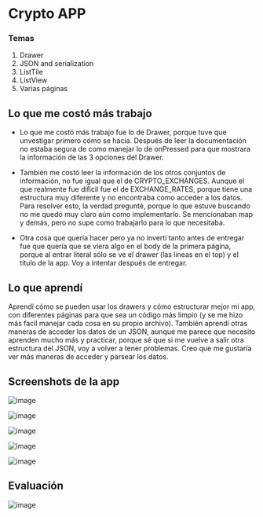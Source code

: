 # Crypto APP

### Temas
1. Drawer
2. JSON and serialization
3. ListTile
4. ListView
5. Varias páginas

## Lo que me costó más trabajo

- Lo que me costó más trabajo fue lo de Drawer, porque tuve que unvestigar primero cómo se hacía. Después de leer la documentación no estaba segura de como manejar lo de onPressed para que mostrara la información de las 3 opciones del Drawer.

- También me costó leer la información de los otros conjuntos de información, no fue igual que el de CRYPTO_EXCHANGES. Aunque el que realmente fue dificil fue el de EXCHANGE_RATES, porque tiene una estructura muy diferente y no encontraba como acceder a los datos. Para resolver esto, la verdad pregunté, porque lo que estuve buscando no me quedó muy claro aún como implementarlo. Se mencionaban map y demás, pero no supe como trabajarlo para lo que necesitaba.

- Otra cosa que quería hacer pero ya no invertí tanto antes de entregar fue que quería que se viera algo en el body de la primera página, porque al entrar literal sólo se ve el drawer (las lineas en el top) y el título de la app. Voy a intentar después de entregar.

## Lo que aprendí

Aprendí cómo se pueden usar los drawers y cómo estructurar mejor mi app, con diferentes páginas para que sea un código más limpio (y se me hizo más facil manejar cada cosa en su propio archivo).
También aprendí otras maneras de acceder los datos de un JSON, aunque me parece que necesito aprenden mucho más y practicar, porque sé que si me vuelve a salir otra estructura del JSON, voy a volver a tener problemas. 
Creo que me gustaría ver más maneras de acceder y parsear los datos.

## Screenshots de la app
![image](https://user-images.githubusercontent.com/119374524/219830592-314c916a-8421-478e-89e4-92bb7057b667.png)

![image](https://user-images.githubusercontent.com/119374524/219830613-550a9750-faf6-406b-955e-de12a0e23893.png)

![image](https://user-images.githubusercontent.com/119374524/219830624-8f6e3257-5fea-4d5b-8d15-9d145075cd4a.png)

![image](https://user-images.githubusercontent.com/119374524/219830632-693cc67d-1b70-449c-8068-d43a2294f339.png)

![image](https://user-images.githubusercontent.com/119374524/219830649-913c3bc6-e5b6-405a-8852-3e24243681a0.png)


## Evaluación
![image](https://user-images.githubusercontent.com/119374524/219830727-d4fb42bd-22d2-4a3b-97c9-52ecb2bdbc69.png)
